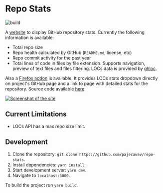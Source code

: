 # Repo Stats

![build](https://github.com/pajecawav/repo-stats/actions/workflows/build.yml/badge.svg)

A [website](https://github.elif.pw/) to display GitHub repository stats. Currently the following information is available:

-   Total repo size
-   Repo health calculated by GitHub (`README.md`, license, etc)
-   Repo commit activity for the past year
-   Total lines of code in files by file extension. Supports navigation, preview of text files and files filtering. LOCs data is provided by [ghloc](https://github.com/subtle-byte/ghloc).

Also a [Firefox addon](https://addons.mozilla.org/ru/firefox/addon/github-lines-of-code/) is available. It provides LOCs stats dropdown directly on project's GitHub page and a link to page with detailed stats for the repository. Source code available [here](https://github.com/pajecawav/ghloc-extension/).

[![Screenshot of the site](https://user-images.githubusercontent.com/18193831/166311168-72751a16-e8a4-4b3d-94ad-c37993d9e7bd.png)](https://github.elif.pw/facebook/react)

## Current Limitations

-   LOCs API has a max repo size limit.

## Development

1. Clone the repository: `git clone https://github.com/pajecawav/repo-stats`.
1. Install dependencies: `yarn install`.
1. Start development server: `yarn dev`.
1. Navigate to `localhost:3000`.

To build the project run `yarn build`.
